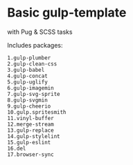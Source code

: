# Basic gulp-template

with Pug & SCSS tasks

Includes packages:

    1.gulp-plumber
    2.gulp-clean-css
    3.gulp-babel
    4.gulp-concat
    5.gulp-uglify
    6.gulp-imagemin
    7.gulp-svg-sprite
    8.gulp-svgmin
    9.gulp-cheerio
    10.gulp.spritesmith
    11.vinyl-buffer
    12.merge-stream
    13.gulp-replace
    14.gulp-stylelint
    15.gulp-eslint
    16.del
    17.browser-sync

